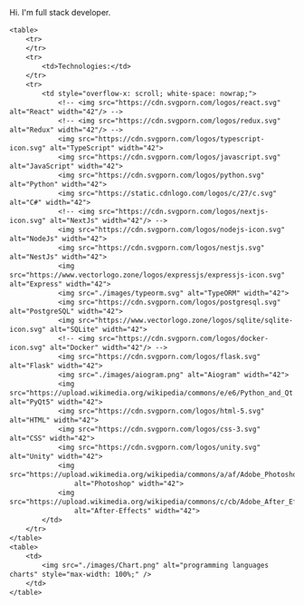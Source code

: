 <!DOCTYPE html>
<html lang="en">

<head>
</head>

<body>
    Hi. I'm full stack developer.<br>

    <table>
        <tr>
        </tr>
        <tr>
            <td>Technologies:</td>
        </tr>
        <tr>
            <td style="overflow-x: scroll; white-space: nowrap;">
                <!-- <img src="https://cdn.svgporn.com/logos/react.svg" alt="React" width="42"/> -->
                <!-- <img src="https://cdn.svgporn.com/logos/redux.svg" alt="Redux" width="42"/> -->
                <img src="https://cdn.svgporn.com/logos/typescript-icon.svg" alt="TypeScript" width="42">
                <img src="https://cdn.svgporn.com/logos/javascript.svg" alt="JavaScript" width="42">
                <img src="https://cdn.svgporn.com/logos/python.svg" alt="Python" width="42">
                <img src="https://static.cdnlogo.com/logos/c/27/c.svg" alt="C#" width="42">
                <!-- <img src="https://cdn.svgporn.com/logos/nextjs-icon.svg" alt="NextJs" width="42"/> -->
                <img src="https://cdn.svgporn.com/logos/nodejs-icon.svg" alt="NodeJs" width="42">
                <img src="https://cdn.svgporn.com/logos/nestjs.svg" alt="NestJs" width="42">
                <img src="https://www.vectorlogo.zone/logos/expressjs/expressjs-icon.svg" alt="Express" width="42">
                <img src="./images/typeorm.svg" alt="TypeORM" width="42">
                <img src="https://cdn.svgporn.com/logos/postgresql.svg" alt="PostgreSQL" width="42">
                <img src="https://www.vectorlogo.zone/logos/sqlite/sqlite-icon.svg" alt="SQLite" width="42">
                <!-- <img src="https://cdn.svgporn.com/logos/docker-icon.svg" alt="Docker" width="42"/> -->
                <img src="https://cdn.svgporn.com/logos/flask.svg" alt="Flask" width="42">
                <img src="./images/aiogram.png" alt="Aiogram" width="42">
                <img src="https://upload.wikimedia.org/wikipedia/commons/e/e6/Python_and_Qt.svg" alt="PyQt5" width="42">
                <img src="https://cdn.svgporn.com/logos/html-5.svg" alt="HTML" width="42">
                <img src="https://cdn.svgporn.com/logos/css-3.svg" alt="CSS" width="42">
                <img src="https://cdn.svgporn.com/logos/unity.svg" alt="Unity" width="42">
                <img src="https://upload.wikimedia.org/wikipedia/commons/a/af/Adobe_Photoshop_CC_icon.svg"
                    alt="Photoshop" width="42">
                <img src="https://upload.wikimedia.org/wikipedia/commons/c/cb/Adobe_After_Effects_CC_icon.svg"
                    alt="After-Effects" width="42">
            </td>
        </tr>
    </table>
    <table>
        <td>
            <img src="./images/Chart.png" alt="programming languages charts" style="max-width: 100%;" />
        </td>
    </table>
</body>

</html>